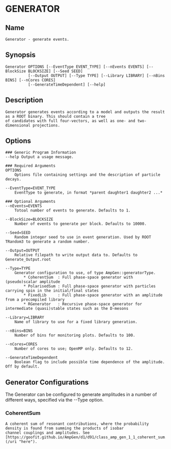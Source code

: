 # GENERATOR

## Name
    Generator - generate events.

## Synopsis
    Generator OPTIONS [--EventType EVENT_TYPE] [--nEvents EVENTS] [--BlockSize BLOCKSIZE] [--Seed SEED]
              [--Output OUTPUT] [--Type TYPE] [--Library LIBRARY] [--nBins BINS] [--nCores CORES]
              [--GenerateTimeDependent] [--help]

## Description
    Generator generates events according to a model and outputs the result as a ROOT binary. This should contain a tree
    of candidates with full four-vectors, as well as one- and two-dimensional projections.

## Options
    ### Generic Program Information
    --help Output a usage message.

    ### Required Arguments
    OPTIONS
        Options file containing settings and the description of particle decays.

    --EventType=EVENT_TYPE
        EventType to generate, in format *parent daughter1 daughter2 ...*

    ### Optional Arguments
    --nEvents=EVENTS
        Totoal number of events to generate. Defaults to 1.

    --BlockSize=BLOCKSIZE
        Number of events to generate per block. Defaults to 10000.

    --Seed=SEED
        Random integer seed to use in event generation. Used by ROOT TRandom3 to generate a random number.

    --Output=OUTPUT
        Relative filepath to write output data to. Defaults to Generate_Output.root

    --Type=TYPE
        Generator configuration to use, of type AmpGen::generatorType.
            * CoherentSum  : Full phase-space generator with (pseudo)scalar amplitude
            * PolarisedSum : Full phase-space generator with particles carrying spin in the initial/final states
            * FixedLib     : Full phase-space generator with an amplitude from a precompiled library
            * RGenerator   : Recursive phase-space generator for intermediate (quasi)stable states such as the D-mesons

    --Library=LIBRARY
        Name of library to use for a fixed library generation.

    --nBins=BINS
        Number of bins for monitoring plots. Defaults to 100.

    --nCores=CORES
        Number of cores to use; OpenMP only. Defaults to 12.

    --GenerateTimeDependent
        Boolean flag to include possible time dependence of the amplitude. Off by default.

## Generator Configurations
The Generator can be configured to generate amplitudes in a number of different ways, specified via the --Type option.

### CoherentSum
    A coherent sum of resonant contributions, where the probability density is found from summing the products of isobar
    channel couplings and amplitudes. See [https://goofit.github.io/AmpGen/d1/d91/class_amp_gen_1_1_coherent_sum.html](/uri "here").

